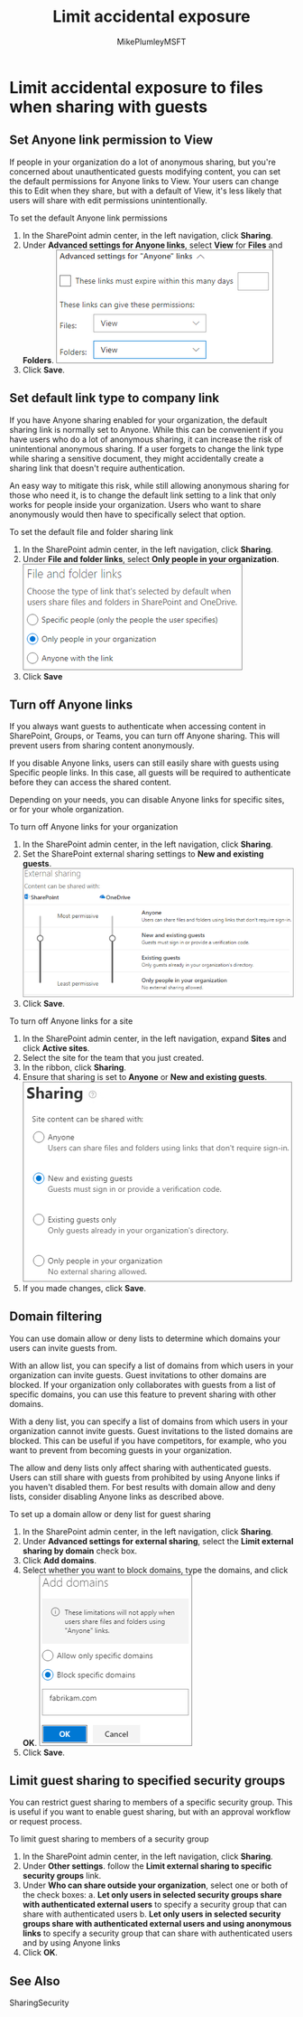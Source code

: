 ﻿---
title: "Limit accidental exposure"
ms.author: mikeplum
author: MikePlumleyMSFT
manager: pamgreen
audience: ITPro
ms.topic: article
ms.service: o365-solutions
localization_priority: Priority
description: "Learn how to limit accidental exposure of information when sharing files with guests."
---

# Limit accidental exposure to files when sharing with guests


## Set Anyone link permission to View

If people in your organization do a lot of anonymous sharing, but you're concerned about unauthenticated guests modifying content, you can set the default permissions for Anyone links to View. Your users can change this to Edit when they share, but with a default of View, it's less likely that users will share with edit permissions unintentionally.

To set the default Anyone link permissions
1. In the SharePoint admin center, in the left navigation, click **Sharing**.
2. Under **Advanced settings for Anyone links**, select **View** for **Files** and **Folders**.
   ![Screenshot of SharePoint Anyone link settings set to View](media/sharepoint-organization-anyone-link-permissions-view.png)
3. Click **Save**.


## Set default link type to company link

If you have Anyone sharing enabled for your organization, the default sharing link is normally set to Anyone. While this can be convenient if you have users who do a lot of anonymous sharing, it can increase the risk of unintentional anonymous sharing. If a user forgets to change the link type while sharing a sensitive document, they might accidentally create a sharing link that doesn't require authentication.

An easy way to mitigate this risk, while still allowing anonymous sharing for those who need it, is to change the default link setting to a link that only works for people inside your organization. Users who want to share anonymously would then have to specifically select that option.

To set the default file and folder sharing link
1. In the SharePoint admin center, in the left navigation, click **Sharing**.
2. Under **File and folder links**, select **Only people in your organization**.
   ![Screenshot of SharePoint default link type setting](media/sharepoint-default-sharing-link-company-link.png)
3. Click **Save**


## Turn off Anyone links

If you always want guests to authenticate when accessing content in SharePoint, Groups, or Teams, you can turn off Anyone sharing. This will prevent users from sharing content anonymously.

If you disable Anyone links, users can still easily share with guests using Specific people links. In this case, all guests will be required to authenticate before they can access the shared content.

Depending on your needs, you can disable Anyone links for specific sites, or for your whole organization.

To turn off Anyone links for your organization
1. In the SharePoint admin center, in the left navigation, click **Sharing**.
2. Set the SharePoint external sharing settings to **New and existing guests**.
   ![Screenshot of SharePoint site external sharing settings](media/sharepoint-organization-external-sharing-controls-new-users.png)
3. Click **Save**.

To turn off Anyone links for a site
1. In the SharePoint admin center, in the left navigation, expand **Sites** and click **Active sites**.
2. Select the site for the team that you just created.
3. In the ribbon, click **Sharing**.
4. Ensure that sharing is set to **Anyone** or **New and existing guests**.
   ![Screenshot of SharePoint site external sharing settings](media/sharepoint-site-external-sharing-settings.png)
5. If you made changes, click **Save**.

## Domain filtering

You can use domain allow or deny lists to determine which domains your users can invite guests from.

With an allow list, you can specify a list of domains from which users in your organization can invite guests. Guest invitations to other domains are blocked. If your organization only collaborates with guests from a list of specific domains, you can use this feature to prevent sharing with other domains.

With a deny list, you can specify a list of domains from which users in your organization cannot invite guests. Guest invitations to the listed domains are blocked. This can be useful if you have competitors, for example, who you want to prevent from becoming guests in your organization.

The allow and deny lists only affect sharing with authenticated guests. Users can still share with guests from prohibited by using Anyone links if you haven't disabled them. For best results with domain allow and deny lists, consider disabling Anyone links as described above.

To set up a domain allow or deny list for guest sharing
1. In the SharePoint admin center, in the left navigation, click **Sharing**.
2. Under **Advanced settings for external sharing**, select the **Limit external sharing by domain** check box.
3. Click **Add domains**.
4. Select whether you want to block domains, type the domains, and click **OK**.
   ![Screenshot of SharePoint limit external sharing by domain setting](media/sharepoint-sharing-block-domain.png)
5. Click **Save**.


## Limit guest sharing to specified security groups

You can restrict guest sharing to members of a specific security group. This is useful if you want to enable guest sharing, but with an approval workflow or request process. 


To limit guest sharing to members of a security group
1. In the SharePoint admin center, in the left navigation, click **Sharing**.
2. Under **Other settings**. follow the **Limit external sharing to specific security groups** link.
3. Under **Who can share outside your organization**, select one or both of the check boxes:
    a. **Let only users in selected security groups share with authenticated external users** to specify a security group that can share with authenticated users
    b. **Let only users in selected security groups share with authenticated external users and using anonymous links** to specify a security group that can share with authenticated users and by using Anyone links
4. Click **OK**.



## See Also

SharingSecurity